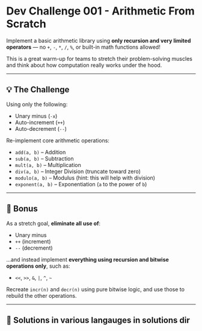 # Dev Challenge 001 - Arithmetic From Scratch

Implement a basic arithmetic library using **only recursion and very limited operators** — no `+`, `-`, `*`, `/`, `%`, or built-in math functions allowed!

This is a great warm-up for teams to stretch their problem-solving muscles and think about how computation really works under the hood.

---

## 💡 The Challenge

Using only the following:

- Unary minus (`-x`)
- Auto-increment (`++`)
- Auto-decrement (`--`)

Re-implement core arithmetic operations:

- `add(a, b)` – Addition
- `sub(a, b)` – Subtraction
- `mult(a, b)` – Multiplication
- `div(a, b)` – Integer Division (truncate toward zero)
- `modulo(a, b)` – Modulus (hint: this will help with division)
- `exponent(a, b)` – Exponentiation (`a` to the power of `b`)

---

## 🎯 Bonus

As a stretch goal, **eliminate all use of**:

- Unary minus
- `++` (increment)
- `--` (decrement)

...and instead implement **everything using recursion and bitwise operations only**, such as:

- `<<`, `>>`, `&`, `|`, `^`, `~`

Recreate `incr(n)` and `decr(n)` using pure bitwise logic, and use those to rebuild the other operations.

---

## 📁 Solutions in various langauges in solutions dir
